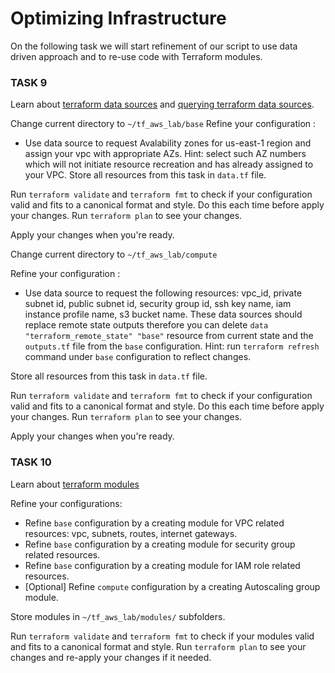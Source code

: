 # Optimizing Infrastructure
On the following task we will start refinement of our script to use data driven approach and to re-use code with Terraform modules.

### TASK 9
Learn about [terraform data sources](https://www.terraform.io/docs/language/data-sources/index.html) and [querying terraform data sources](https://learn.hashicorp.com/tutorials/terraform/data-sources?in=terraform/configuration-language&utm_source=WEBSITE&utm_medium=WEB_BLOG&utm_offer=ARTICLE_PAGE).

Change current directory to `~/tf_aws_lab/base`
Refine your configuration :

- Use data source to request Avalability zones for us-east-1 region and assign your vpc with appropriate AZs. Hint: select such AZ numbers which will not initiate resource recreation and has already assigned to your VPC.
Store all resources from this task in `data.tf` file.

Run `terraform validate`  and `terraform fmt` to check if your configuration valid and fits to a canonical format and style. Do this each time before apply your changes.
Run `terraform plan` to see your changes.

Apply your changes when you're ready.


Change current directory to   `~/tf_aws_lab/compute`

Refine your configuration :

- Use data source to request the following resources: vpc_id, private subnet id, public subnet id, security group id, ssh key name, iam instance profile name, s3 bucket name.
These data sources should replace remote state outputs therefore you can delete `data "terraform_remote_state" "base"` resource from current state and the `outputs.tf` file from the `base` configuration.
Hint: run `terraform refresh` command under `base` configuration to reflect changes.

Store all resources from this task in `data.tf` file.

Run `terraform validate`  and `terraform fmt` to check if your configuration valid and fits to a canonical format and style. Do this each time before apply your changes.
Run `terraform plan` to see your changes.

Apply your changes when you're ready.


### TASK 10

Learn about [terraform modules](https://www.terraform.io/docs/language/modules/develop/index.html)

Refine your configurations:

- Refine `base` configuration by a creating module for VPC related resources: vpc, subnets, routes, internet gateways.
- Refine `base` configuration by a creating module for security group related resources.
- Refine `base` configuration by a creating module for IAM role related resources.
- [Optional] Refine `compute` configuration by a creating Autoscaling group module.


Store modules in `~/tf_aws_lab/modules/` subfolders.

Run `terraform validate`  and `terraform fmt` to check if your modules valid and fits to a canonical format and style.
Run `terraform plan` to see your changes and re-apply your changes if it needed.
